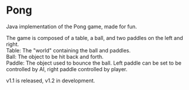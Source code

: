 # Pong
Java implementation of the Pong game, made for fun.  
  
The game is composed of a table, a ball, and two paddles on the left and right.  
Table: The "world" containing the ball and paddles.  
Ball: The object to be hit back and forth.  
Paddle: The object used to bounce the ball. Left paddle can be set to be controlled by AI, right paddle controlled by player.  
  
v1.1 is released, v1.2 in development.  
